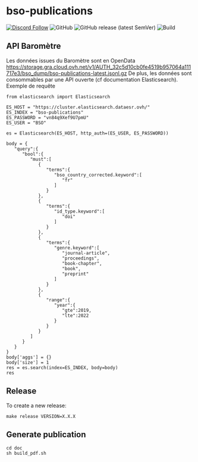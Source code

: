 # bso-publications
[![Discord Follow](https://dcbadge.vercel.app/api/server/dkcww8vs?style=flat)](https://discord.gg/dkcww8vs)
![GitHub](https://img.shields.io/github/license/dataesr/bso-publications)
![GitHub release (latest SemVer)](https://img.shields.io/github/v/release/dataesr/bso-publications)
![Build](https://github.com/dataesr/bso-publications/actions/workflows/build.yml/badge.svg)

## API Baromètre

Les données issues du Baromètre sont en OpenData https://storage.gra.cloud.ovh.net/v1/AUTH_32c5d10cb0fe4519b957064a111717e3/bso_dump/bso-publications-latest.jsonl.gz
De plus, les données sont consommables par une API ouverte (cf documentation Elasticsearch).
Exemple de requête

```
from elasticsearch import Elasticsearch

ES_HOST = "https://cluster.elasticsearch.dataesr.ovh/"
ES_INDEX = "bso-publications"
ES_PASSWORD = "vn84q9Xef9U7pmU"
ES_USER = "BSO"

es = Elasticsearch(ES_HOST, http_auth=(ES_USER, ES_PASSWORD))

body = {
   "query":{
      "bool":{
         "must":[
            {
               "terms":{
                  "bso_country_corrected.keyword":[
                     "fr"
                  ]
               }
            },
            {
               "terms":{
                  "id_type.keyword":[
                     "doi"
                  ]
               }
            },
            {
               "terms":{
                  "genre.keyword":[
                     "journal-article",
                     "proceedings",
                     "book-chapter",
                     "book",
                     "preprint"
                  ]
               }
            },
            {
               "range":{
                  "year":{
                     "gte":2019,
                     "lte":2022
                  }
               }
            }
         ]
      }
   }
}
body['aggs'] = {}
body['size'] = 1
res = es.search(index=ES_INDEX, body=body)
res
```

## Release
To create a new release:
```shell
make release VERSION=X.X.X
```

## Generate publication
```shell
cd doc
sh build_pdf.sh
```
